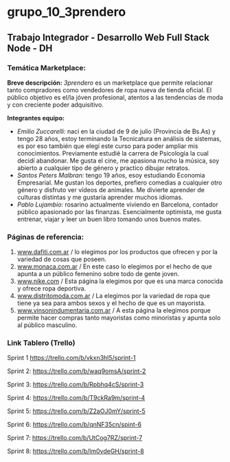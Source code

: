 # grupo_10_3prendero
## Trabajo Integrador - Desarrollo Web Full Stack Node - DH 

### Temática Marketplace:
**Breve descripción:**
*3prendero* es un marketplace que permite relacionar tanto compradores como vendedores de ropa nueva de tienda oficial. El público objetivo es el/la jóven profesional, atentos a las tendencias de moda y con creciente poder adquisitivo.

**Integrantes equipo:**
- *Emilio Zuccarelli:* nací en la ciudad de 9 de julio (Provincia de Bs.As) y tengo 28 años, estoy terminando la Tecnicatura en análisis de sistemas, es por eso también que elegí este curso para poder ampliar mis conocimientos. Previamente estudié la carrera de Psicología la cual decidí abandonar. Me gusta el cine, me apasiona mucho la música, soy abierto a cualquier tipo de género y practico dibujar retratos.
- *Santos Peters Malbran:* tengo 19 años, esoy estudiando Economia Empresarial. Me gustan los deportes, prefiero comedias a cualquier otro género y disfruto ver vídeos de animales. Me divierte aprender de culturas distintas y me gustaría aprender muchos idiomas.
- *Pablo Lujambio:* rosarino actualmente viviendo en Barcelona, contador público apasionado por las finanzas. Esencialmente optimista, me gusta entrenar, viajar y leer un buen libro tomando unos buenos mates.

### Páginas  de referencia:
1. www.dafiti.com.ar / lo elegimos por los productos que ofrecen y por la variedad de cosas que poseen.
2. www.monaca.com.ar / En este caso lo elegimos por el hecho de que apunta a un público femenino sobre todo de gente joven.
3. www.nike.com / Esta página la elegimos por que es una marca conocida y ofrece ropa deportiva.
4. www.distritomoda.com.ar / La elegimos por la variedad de ropa que tiene ya sea para ambos sexos y el hecho de que es un mayorista.
5. www.vinsonindumentaria.com.ar / A esta página la elegimos porque permite hacer compras tanto mayoristas como minoristas y apunta solo al público masculino.

### Link Tablero (Trello)
Sprint 1
https://trello.com/b/vkxn3hl5/sprint-1

Sprint 2:
https://trello.com/b/waq9omsA/sprint-2

Sprint 3: 
https://trello.com/b/Rpbhq4cS/sprint-3

Sprint 4:
https://trello.com/b/T9ckRa9m/sprint-4

Sprint 5:
https://trello.com/b/Z2aOJ0mY/sprint-5

Sprint 6:
https://trello.com/b/qnNF35cn/spint-6

Sprint 7:
https://trello.com/b/UtCog7RZ/sprint-7

Sprint 8:
https://trello.com/b/lm0vdeGH/sprint-8
